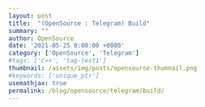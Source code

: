```yaml
---
layout: post
title:  "(OpenSource : Telegram) Build"
summary: ""
author: OpenSource
date: '2021-05-25 0:00:00 +0000'
category: ['OpenSource', 'Telegram']
#tags: ['C++', 'tag-test1']
thumbnail: /assets/img/posts/opensource-thumnail.png
#keywords: ['unique_ptr']
usemathjax: true
permalink: /blog/opensource/telegram/build/
---
```



